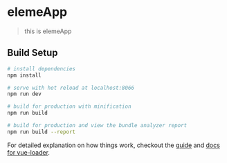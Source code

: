 # elemeApp

> this is elemeApp

## Build Setup

``` bash
# install dependencies
npm install

# serve with hot reload at localhost:8066
npm run dev

# build for production with minification
npm run build

# build for production and view the bundle analyzer report
npm run build --report
```

For detailed explanation on how things work, checkout the [guide](http://vuejs-templates.github.io/webpack/) and [docs for vue-loader](http://vuejs.github.io/vue-loader).
